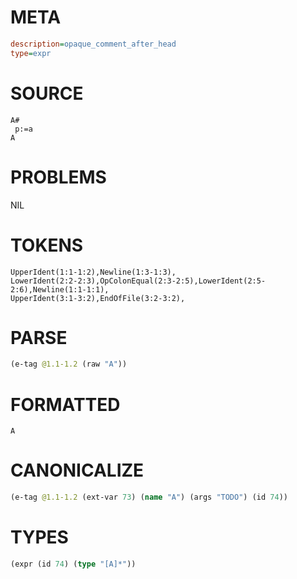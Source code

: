# META
~~~ini
description=opaque_comment_after_head
type=expr
~~~
# SOURCE
~~~roc
A#
 p:=a
A
~~~
# PROBLEMS
NIL
# TOKENS
~~~zig
UpperIdent(1:1-1:2),Newline(1:3-1:3),
LowerIdent(2:2-2:3),OpColonEqual(2:3-2:5),LowerIdent(2:5-2:6),Newline(1:1-1:1),
UpperIdent(3:1-3:2),EndOfFile(3:2-3:2),
~~~
# PARSE
~~~clojure
(e-tag @1.1-1.2 (raw "A"))
~~~
# FORMATTED
~~~roc
A
~~~
# CANONICALIZE
~~~clojure
(e-tag @1.1-1.2 (ext-var 73) (name "A") (args "TODO") (id 74))
~~~
# TYPES
~~~clojure
(expr (id 74) (type "[A]*"))
~~~
